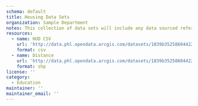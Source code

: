 ```yaml
---
schema: default
title: Housing Data Sets
organization: Sample Department
notes: This collection of data sets will include any data sourced referent to housing matters, including but not limited to:
resources:
  - name: HUD CSV
    url: 'http://data.phl.opendata.arcgis.com/datasets/1839b35258604422b0b520cbb668df0d_0.csv'
    format: csv
  - name: Distance 
    url: 'http://data.phl.opendata.arcgis.com/datasets/1839b35258604422b0b520cbb668df0d_0.csv'
    format: shp
license: ''
category:
  - Education
maintainer: ''
maintainer_email: ''
---
```

